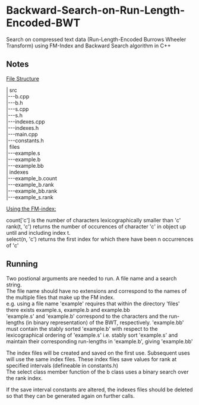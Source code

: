 # Backward-Search-on-Run-Length-Encoded-BWT
Search on compressed text data (Run-Length-Encoded Burrows Wheeler Transform) using FM-Index and Backward Search algorithm in C++


## Notes 
<ins>File Structure </ins>

| src  
|---b.cpp   
|---b.h  
|---s.cpp  
|---s.h  
|---indexes.cpp  
|---indexes.h  
|---main.cpp  
|---constants.h  
| files  
|---example.s  
|---example.b  
|---example.bb  
| indexes  
|---example_b.count  
|---example_b.rank  
|---example_bb.rank  
|---example_s.rank  


<ins>Using the FM-index:</ins> 

count['c'] is the number of characters lexicographically smaller than 'c'  
rank(t, 'c') returns the number of occurences of character 'c' in object up until and including index t.  
select(n, 'c') returns the first index for which there have been n occurrences of 'c'  



## Running

Two postional arguments are needed to run. A file name and a search string.  
The file name should have no extensions and correspond to the names of the multiple files that make up the FM index.  
e.g. using a file name 'example' requires that within the directory 'files' there exists example.s, example.b and example.bb  
'example.s' and 'example.b' correspond to the characters and the run-lengths (in binary representation) of the BWT, respectively.
'example.bb' must contain the stably sorted 'example.b' with respect to the lexicographical ordering of 'example.s' i.e. stably sort 'example.s' and maintain their corresponding run-lengths in 'example.b', giving 'example.bb'  

The index files will be created and saved on the first use. Subsequent uses will use the same index files. These index files save values for rank at specified intervals (defineable in constants.h)  
The select class member function of the b class uses a binary search over the rank index.


If the save interval constants are altered, the indexes files should be deleted so that they can be generated again on further calls.
